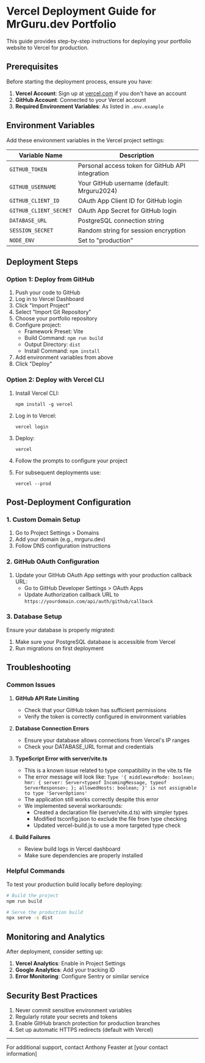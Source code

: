 # Vercel Deployment Guide for MrGuru.dev Portfolio

This guide provides step-by-step instructions for deploying your portfolio website to Vercel for production.

## Prerequisites

Before starting the deployment process, ensure you have:

1. **Vercel Account**: Sign up at [vercel.com](https://vercel.com) if you don't have an account
2. **GitHub Account**: Connected to your Vercel account
3. **Required Environment Variables**: As listed in `.env.example`

## Environment Variables

Add these environment variables in the Vercel project settings:

| Variable Name | Description |
|---------------|-------------|
| `GITHUB_TOKEN` | Personal access token for GitHub API integration |
| `GITHUB_USERNAME` | Your GitHub username (default: Mrguru2024) |
| `GITHUB_CLIENT_ID` | OAuth App Client ID for GitHub login |
| `GITHUB_CLIENT_SECRET` | OAuth App Secret for GitHub login |
| `DATABASE_URL` | PostgreSQL connection string |
| `SESSION_SECRET` | Random string for session encryption |
| `NODE_ENV` | Set to "production" |

## Deployment Steps

### Option 1: Deploy from GitHub

1. Push your code to GitHub
2. Log in to Vercel Dashboard
3. Click "Import Project"
4. Select "Import Git Repository"
5. Choose your portfolio repository
6. Configure project:
   - Framework Preset: Vite
   - Build Command: `npm run build`
   - Output Directory: `dist`
   - Install Command: `npm install`
7. Add environment variables from above
8. Click "Deploy"

### Option 2: Deploy with Vercel CLI

1. Install Vercel CLI:
   ```
   npm install -g vercel
   ```

2. Log in to Vercel:
   ```
   vercel login
   ```

3. Deploy:
   ```
   vercel
   ```

4. Follow the prompts to configure your project
5. For subsequent deployments use:
   ```
   vercel --prod
   ```

## Post-Deployment Configuration

### 1. Custom Domain Setup

1. Go to Project Settings > Domains
2. Add your domain (e.g., mrguru.dev)
3. Follow DNS configuration instructions

### 2. GitHub OAuth Configuration

1. Update your GitHub OAuth App settings with your production callback URL:
   - Go to GitHub Developer Settings > OAuth Apps
   - Update Authorization callback URL to `https://yourdomain.com/api/auth/github/callback`

### 3. Database Setup

Ensure your database is properly migrated:

1. Make sure your PostgreSQL database is accessible from Vercel
2. Run migrations on first deployment

## Troubleshooting

### Common Issues

1. **GitHub API Rate Limiting**
   - Check that your GitHub token has sufficient permissions
   - Verify the token is correctly configured in environment variables

2. **Database Connection Errors**
   - Ensure your database allows connections from Vercel's IP ranges
   - Check your DATABASE_URL format and credentials

3. **TypeScript Error with server/vite.ts**
   - This is a known issue related to type compatibility in the vite.ts file
   - The error message will look like: `Type '{ middlewareMode: boolean; hmr: { server: Server<typeof IncomingMessage, typeof ServerResponse>; }; allowedHosts: boolean; }' is not assignable to type 'ServerOptions'`
   - The application still works correctly despite this error
   - We implemented several workarounds:
     - Created a declaration file (server/vite.d.ts) with simpler types
     - Modified tsconfig.json to exclude the file from type checking
     - Updated vercel-build.js to use a more targeted type check

4. **Build Failures**
   - Review build logs in Vercel dashboard
   - Make sure dependencies are properly installed

### Helpful Commands

To test your production build locally before deploying:

```bash
# Build the project
npm run build

# Serve the production build
npx serve -s dist
```

## Monitoring and Analytics

After deployment, consider setting up:

1. **Vercel Analytics**: Enable in Project Settings
2. **Google Analytics**: Add your tracking ID
3. **Error Monitoring**: Configure Sentry or similar service

## Security Best Practices

1. Never commit sensitive environment variables
2. Regularly rotate your secrets and tokens
3. Enable GitHub branch protection for production branches
4. Set up automatic HTTPS redirects (default with Vercel)

---

For additional support, contact Anthony Feaster at [your contact information]